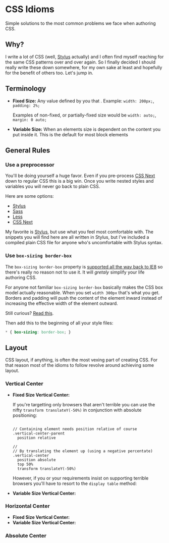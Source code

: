 # CSS Idioms

Simple solutions to the most common problems we face when authoring CSS.

## Why?

I write a lot of CSS (well, [Stylus][] actually) and I often find myself reaching for the same CSS patterns over and over again. So I finally decided I should really write these down somewhere, for my own sake at least and hopefully for the benefit of others too. Let's jump in.


## Terminology

- **Fixed Size:** Any value defined by you that . Example: `width: 200px;`, `padding: 2%;`
    
    Examples of non-fixed, or partially-fixed size would be `width: auto;`, `margin: 0 auto;`

- **Variable Size:** When an elements size is dependent on the content you put inside it. This is the default for most block elements

## General Rules

### Use a preprocessor

You'll be doing yourself a huge favor. Even if you pre-process [CSS Next][] down to regular CSS this is a big win. Once you write nested styles and variables you will never go back to plain CSS. 

Here are some options:

* [Stylus][]
* [Sass][]
* [Less][]
* [CSS Next][]

My favorite is [Stylus][], but use what you feel most comfortable with. The snippets you will find here are all written in Stylus, but I've included a compiled plain CSS file for anyone who's uncomfortable with Stylus syntax. 

[Stylus]: https://learnboost.github.io/stylus/
[CSS Next]: https://github.com/cssnext/cssnext
[Sass]: http://sass-lang.com/
[Less]: http://lesscss.org/

### Use `box-sizing border-box`

The `box-sizing border-box` property is [supported all the way back to IE8][box-sizing] so there's really no reason not to use it. It will _gretaly_ simplify your life authoring CSS.

For anyone not familiar `box-sizing border-box` basically makes the CSS box model actually reasonable. When you set `width 300px` that's what you get. Borders and padding will push the content of the element inward instead of increasing the effective width of the element outward.

Still curious? [Read this](http://www.paulirish.com/2012/box-sizing-border-box-ftw/).

Then add this to the beginning of all your style files:

```css
* { box-sizing: border-box; }
```

[box-sizing]: http://caniuse.com/#feat=css3-boxsizing

## Layout

CSS layout, if anything, is often the most vexing part of creating CSS. For that reason most of the idioms to follow revolve around achieving some layout.

### Vertical Center

- **Fixed Size Vertical Center:**
  
    If you're targetting only browsers that aren't terrible you can use the nifty `transform translateY(-50%)` in conjunction with absolute positioning:

    ```stylus

    // Containing element needs position relative of course
    .vertical-center-parent
      position relative

    // 
    // By translating the element up (using a negative percentate)
    .vertical-center
      position absolute
      top 50%
      transform translateY(-50%)
    ```

    However, if you or your requirements insist on supporting terrible browsers you'll have to resort to the `display table` method: 
- **Variable Size Vertical Center:**

### Horizontal Center

- **Fixed Size Vertical Center:**
- **Variable Size Vertical Center:**

### Absolute Center
